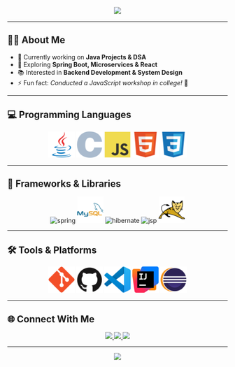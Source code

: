<!-- Header with Typing Effect -->
<p align="center">
  <img src="https://readme-typing-svg.herokuapp.com?size=28&duration=4000&color=6A82FB&center=true&vCenter=true&width=700&lines=Hey!+I'm+Dikshant+Chauhan+👋;MCA+Student+%7C+Java+Backend+Developer;Passionate+about+Coding+%26+DSA;Learning+Spring+Boot+%7C+Microservices+%7C+React" />
</p>

---

## 👨‍💻 About Me  

- 🔭 Currently working on **Java Projects & DSA**  
- 🌱 Exploring **Spring Boot, Microservices & React**  
- 📚 Interested in **Backend Development & System Design**  
- ⚡ Fun fact: *Conducted a JavaScript workshop in college!* 🎉  

---

## 💻 Programming Languages  

<p align="center">
  <img src="https://raw.githubusercontent.com/devicons/devicon/master/icons/java/java-original.svg" alt="java" width="60" height="60"/>
  <img src="https://raw.githubusercontent.com/devicons/devicon/master/icons/c/c-original.svg" alt="c" width="60" height="60"/>
  <img src="https://raw.githubusercontent.com/devicons/devicon/master/icons/javascript/javascript-original.svg" alt="javascript" width="60" height="60"/>
  <img src="https://raw.githubusercontent.com/devicons/devicon/master/icons/html5/html5-original.svg" alt="html5" width="60" height="60"/>
  <img src="https://raw.githubusercontent.com/devicons/devicon/master/icons/css3/css3-original.svg" alt="css3" width="60" height="60"/>
</p>

---

## 🧩 Frameworks & Libraries  

<p align="center">
  <img src="https://www.vectorlogo.zone/logos/springio/springio-icon.svg" alt="spring" width="60" height="60"/>
  <img src="https://raw.githubusercontent.com/devicons/devicon/master/icons/mysql/mysql-original-wordmark.svg" alt="mysql" width="60" height="60"/>
  <img src="https://cdn.worldvectorlogo.com/logos/hibernate.svg" alt="hibernate" width="60" height="60"/>
  <img src="https://cdn.worldvectorlogo.com/logos/java-4.svg" alt="jsp" width="60" height="60"/>
  <img src="https://raw.githubusercontent.com/devicons/devicon/master/icons/tomcat/tomcat-original.svg" alt="tomcat" width="60" height="60"/>
</p>

---

## 🛠️ Tools & Platforms  

<p align="center">
  <img src="https://raw.githubusercontent.com/devicons/devicon/master/icons/git/git-original.svg" alt="git" width="60" height="60"/>
  <img src="https://raw.githubusercontent.com/devicons/devicon/master/icons/github/github-original.svg" alt="github" width="60" height="60"/>
  <img src="https://raw.githubusercontent.com/devicons/devicon/master/icons/vscode/vscode-original.svg" alt="vscode" width="60" height="60"/>
  <img src="https://raw.githubusercontent.com/devicons/devicon/master/icons/intellij/intellij-original.svg" alt="intellij" width="60" height="60"/>
  <img src="https://raw.githubusercontent.com/devicons/devicon/master/icons/eclipse/eclipse-original.svg" alt="eclipse" width="60" height="60"/>
</p>

---

## 🌐 Connect With Me  

<p align="center">
  <a href="https://linkedin.com/in/yourprofile" target="_blank">
    <img src="https://skillicons.dev/icons?i=linkedin" height="50" />
  </a>
  <a href="mailto:yourmail@example.com">
    <img src="https://skillicons.dev/icons?i=gmail" height="50" />
  </a>
  <a href="https://yourportfolio.com" target="_blank">
    <img src="https://skillicons.dev/icons?i=portfolio" height="50" />
  </a>
</p>

---

<!-- Footer Banner -->
<p align="center">
  <img src="https://capsule-render.vercel.app/api?type=waving&color=0:FC5C7D,100:6A82FB&height=150&section=footer" />
</p>
